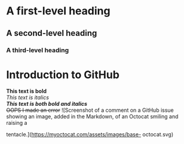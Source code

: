 # A first-level heading 
## A second-level heading
### A third-level heading 
# Introduction to GitHub
**This text is bold**\
 *This text is italics*\
***This text is both bold and italics***\
~~OOPS I made an error~~
![Screenshot of a comment on a GitHub issue showing an
image, added in the Markdown, of an Octocat smiling and
raising a

tentacle.](https://myoctocat.com/assets/images/base-
octocat.svg)

